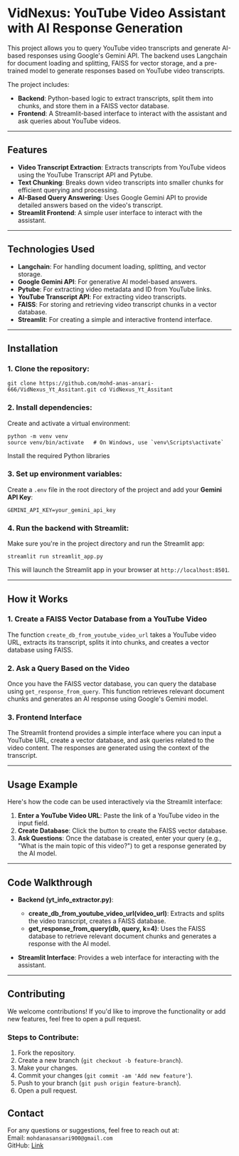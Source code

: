 **VidNexus: YouTube Video Assistant with AI Response Generation**
=======================================================

This project allows you to query YouTube video transcripts and generate AI-based responses using Google's Gemini API. The backend uses Langchain for document loading and splitting, FAISS for vector storage, and a pre-trained model to generate responses based on YouTube video transcripts.

The project includes:

-   **Backend**: Python-based logic to extract transcripts, split them into chunks, and store them in a FAISS vector database.
-   **Frontend**: A Streamlit-based interface to interact with the assistant and ask queries about YouTube videos.

* * * * *

**Features**
------------

-   **Video Transcript Extraction**: Extracts transcripts from YouTube videos using the YouTube Transcript API and Pytube.
-   **Text Chunking**: Breaks down video transcripts into smaller chunks for efficient querying and processing.
-   **AI-Based Query Answering**: Uses Google Gemini API to provide detailed answers based on the video's transcript.
-   **Streamlit Frontend**: A simple user interface to interact with the assistant.

* * * * *

**Technologies Used**
---------------------

-   **Langchain**: For handling document loading, splitting, and vector storage.
-   **Google Gemini API**: For generative AI model-based answers.
-   **Pytube**: For extracting video metadata and ID from YouTube links.
-   **YouTube Transcript API**: For extracting video transcripts.
-   **FAISS**: For storing and retrieving video transcript chunks in a vector database.
-   **Streamlit**: For creating a simple and interactive frontend interface.

* * * * *

**Installation**
----------------

### 1\. Clone the repository:

`git clone https://github.com/mohd-anas-ansari-666/VidNexus_Yt_Assitant.git
cd VidNexus_Yt_Assitant`

### 2\. Install dependencies:

Create and activate a virtual environment:

```
python -m venv venv
source venv/bin/activate   # On Windows, use `venv\Scripts\activate`
```

Install the required Python libraries

### 3\. Set up environment variables:

Create a `.env` file in the root directory of the project and add your **Gemini API Key**:

`GEMINI_API_KEY=your_gemini_api_key`

### 4\. Run the backend with Streamlit:

Make sure you're in the project directory and run the Streamlit app:

`streamlit run streamlit_app.py`

This will launch the Streamlit app in your browser at `http://localhost:8501`.

* * * * *

**How it Works**
----------------

### 1\. **Create a FAISS Vector Database from a YouTube Video**

The function `create_db_from_youtube_video_url` takes a YouTube video URL, extracts its transcript, splits it into chunks, and creates a vector database using FAISS.

### 2\. **Ask a Query Based on the Video**

Once you have the FAISS vector database, you can query the database using `get_response_from_query`. This function retrieves relevant document chunks and generates an AI response using Google's Gemini model.

### 3\. **Frontend Interface**

The Streamlit frontend provides a simple interface where you can input a YouTube URL, create a vector database, and ask queries related to the video content. The responses are generated using the context of the transcript.

* * * * *

**Usage Example**
-----------------

Here's how the code can be used interactively via the Streamlit interface:

1.  **Enter a YouTube Video URL**: Paste the link of a YouTube video in the input field.
2.  **Create Database**: Click the button to create the FAISS vector database.
3.  **Ask Questions**: Once the database is created, enter your query (e.g., "What is the main topic of this video?") to get a response generated by the AI model.

* * * * *

**Code Walkthrough**
--------------------

-   **Backend (yt_info_extractor.py)**:

    -   **create_db_from_youtube_video_url(video_url)**: Extracts and splits the video transcript, creates a FAISS database.
    -   **get_response_from_query(db, query, k=4)**: Uses the FAISS database to retrieve relevant document chunks and generates a response with the AI model.
-   **Streamlit Interface**: Provides a web interface for interacting with the assistant.

* * * * *

**Contributing**
----------------

We welcome contributions! If you'd like to improve the functionality or add new features, feel free to open a pull request.

### Steps to Contribute:

1.  Fork the repository.
2.  Create a new branch (`git checkout -b feature-branch`).
3.  Make your changes.
4.  Commit your changes (`git commit -am 'Add new feature'`).
5.  Push to your branch (`git push origin feature-branch`).
6.  Open a pull request.

**Contact**
-----------

For any questions or suggestions, feel free to reach out at:\
Email: `mohdanasansari900@gmail.com`\
GitHub: [Link](https://github.com/mohd-anas-ansari-666)
